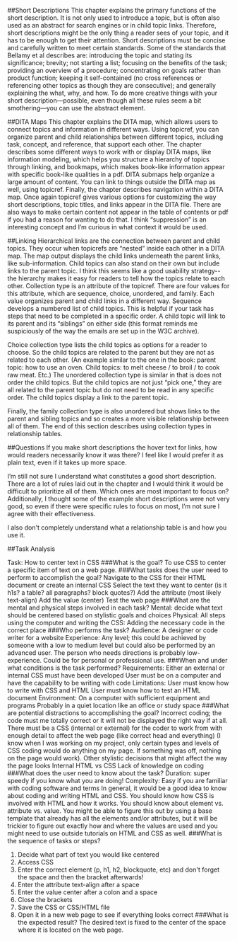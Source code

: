 ##Short Descriptions
This chapter explains the primary functions of the short description. It is not only used to introduce a topic, but is often also used as an abstract for search engines or in child topic links. Therefore, short descriptions might be the only thing a reader sees of your topic, and it has to be enough to get their attention. Short descriptions must be concise and carefully written to meet certain standards. Some of the standards that Bellamy et al describes are: introducing the topic and stating its significance; brevity; not starting a list; focusing on the benefits of the task; providing an overview of a procedure; concentrating on goals rather than product function; keeping it self-contained (no cross references or referencing other topics as though they are consecutive); and generally explaining the what, why, and how. To do more creative things with your short description—possible, even though all these rules seem a bit smothering—you can use the abstract element.

##DITA Maps
This chapter explains the DITA map, which allows users to connect topics and information in different ways. Using topicref, you can organize parent and child relationships between different topics, including task, concept, and reference, that support each other. The chapter describes some different ways to work with or display DITA maps, like information modeling, which helps you structure a hierarchy of topics through linking, and bookmaps, which makes book-like information appear with specific book-like qualities in a pdf. DITA submaps help organize a large amount of content. You can link to things outside the DITA map as well, using topicref. Finally, the chapter describes navigation within a DITA map. Once again topicref gives various options for customizing the way short descriptions, topic titles, and links appear in the DITA file. There are also ways to make certain content not appear in the table of contents or pdf if you had a reason for wanting to do that. I think “suppression” is an interesting concept and I’m curious in what context it would be used.

##Linking
Hierarchical links are the connection between parent and child topics. They occur when topicrefs are “nested” inside each other in a DITA map. The map output displays the child links underneath the parent links, like sub-information. Child topics can also stand on their own but include links to the parent topic. I think this seems like a good usability strategy--the hierarchy makes it easy for readers to tell how the topics relate to each other. 
Collection type is an attribute of the topicref. There are four values for this attribute, which are sequence, choice, unordered, and family. Each value organizes parent and child links in a different way. Sequence develops a numbered list of child topics. This is helpful if your task has steps that need to be completed in a specific order. A child topic will link to its parent and its “siblings” on either side (this format reminds me suspiciously of the way the emails are set up in the W3C archive). 

Choice collection type lists the child topics as options for a reader to choose. So the child topics are related to the parent but they are not as related to each other. (An example similar to the one in the book: parent topic: how to use an oven. Child topics: to melt cheese / to broil / to cook raw meat. Etc.) The unordered collection type is similar in that is does not order the child topics. But the child topics are not just “pick one,” they are all related to the parent topic but do not need to be read in any specific order. The child topics display a link to the parent topic. 

Finally, the family collection type is also unordered but shows links to the parent and sibling topics and so creates a more visible relationship between all of them. 
The end of this section describes using collection types in relationship tables. 
 
##Questions
If you make short descriptions the hover text for links, how would readers necessarily know it was there? I feel like I would prefer it as plain text, even if it takes up more space.

I’m still not sure I understand what constitutes a good short description. There are a lot of rules laid out in the chapter and I would think it would be difficult to prioritize all of them. Which ones are most important to focus on? Additionally, I thought some of the example short descriptions were not very good, so even if there were specific rules to focus on most, I’m not sure I agree with their effectiveness.

I also don't completely understand what a relationship table is and how you use it. 

##Task Analysis 

Task: How to center text in CSS
###What is the goal? 
To use CSS to center a specific item of text on a web page. 
###What tasks does the user need to perform to accomplish the goal? 
Navigate to the CSS for their HTML document or create an internal CSS
Select the text they want to center (is it h1s? a table? all paragraphs? block quotes?) 
Add the attribute (most likely text-align) 
Add the value (center) 
Test the web page 
###What are the mental and physical steps involved in each task? 
Mental: decide what text should be centered based on stylistic goals and choices
Physical: All steps using the computer and writing the CSS: Adding the necessary code in the correct place
###Who performs the task? 
Audience: A designer or code writer for a website 
Experience: Any level; this could be achieved by someone with a low to medium level but could also be performed by an advanced user. The person who needs directions is probably low-experience. Could be for personal or professional use. 
###When and under what conditions is the task performed? 
Requirements: Either an external or internal CSS must have been developed 
User must be on a computer and have the capability to be writing with code
Limitations: User must know how to write with CSS and HTML
User must know how to test an HTML document
Environment: On a computer with sufficient equipment and programs 
Probably in a quiet location like an office or study space
###What are potential distractions to accomplishing the goal?
Incorrect coding; the code must me totally correct or it will not be displayed the right way if at all. 
There must be a CSS (internal or external) for the coder to work from with enough detail to affect the web page (like correct head and everything) (I know when I was working on my project, only certain types and levels of CSS coding would do anything on my page. If something was off, nothing on the page would work). 
Other stylistic decisions that might affect the way the page looks
Internal HTML vs CSS
Lack of knowledge on coding 
###What does the user need to know about the task? 
Duration: super speedy if you know what you are doing!
Complexity: Easy if you are familiar with coding software and terms 
In general, it would be a good idea to know about coding and writing HTML and CSS. You should know how CSS is involved with HTML and how it works. You should know about element vs. attribute vs. value. You might be able to figure this out by using a base template that already has all the elements and/or attributes, but it will be trickier to figure out exactly how and where the values are used and you might need to use outside tutorials on HTML and CSS as well. 
###What is the sequence of tasks or steps? 
1) Decide what part of text you would like centered 
2) Access CSS 
3) Enter the correct element (p, h1, h2, blockquote, etc) and don't forget the space and then the bracket afterwards!
4) Enter the attribute text-align after a space
5) Enter the value center after a colon and a space
6) Close the brackets
7) Save the CSS or CSS/HTML file
8) Open it in a new web page to see if everything looks correct
###What is the expected result? 
The desired text is fixed to the center of the space where it is located on the web page. 